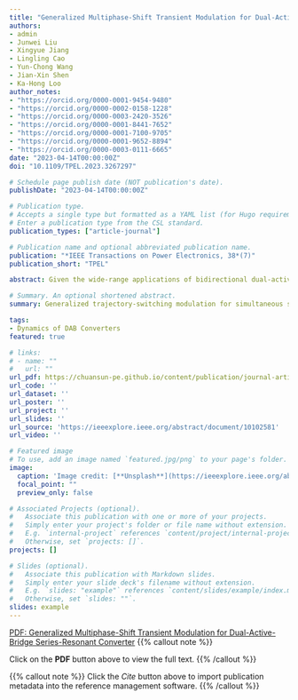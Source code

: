 ```yaml
---
title: "Generalized Multiphase-Shift Transient Modulation for Dual-Active-Bridge Series-Resonant Converter"
authors:
- admin
- Junwei Liu
- Xingyue Jiang
- Lingling Cao
- Yun-Chong Wang
- Jian-Xin Shen
- Ka-Hong Loo
author_notes:
- "https://orcid.org/0000-0001-9454-9480"
- "https://orcid.org/0000-0002-0158-1228"
- "https://orcid.org/0000-0003-2420-3526"
- "https://orcid.org/0000-0001-8441-7652"
- "https://orcid.org/0000-0001-7100-9705"
- "https://orcid.org/0000-0001-9652-8894"
- "https://orcid.org/0000-0003-0111-6665"
date: "2023-04-14T00:00:00Z" 
doi: "10.1109/TPEL.2023.3267297"

# Schedule page publish date (NOT publication's date).
publishDate: "2023-04-14T00:00:00Z"

# Publication type.
# Accepts a single type but formatted as a YAML list (for Hugo requirements).
# Enter a publication type from the CSL standard.
publication_types: ["article-journal"]

# Publication name and optional abbreviated publication name.
publication: "*IEEE Transactions on Power Electronics, 38*(7)"
publication_short: "TPEL"

abstract: Given the wide-range applications of bidirectional dual-active-bridge series-resonant converter (DABSRC), its complex nonlinear dynamic behavior is an interesting phenomenon that deserves attention of power electronics engineers. It is observed that if the control variables (i.e., phase-shift angles) are directly updated through conventional transient modulation, large-amplitude transient oscillations and dc offsets will be induced in the high-frequency-link voltages and currents during transient stage, which can ultimately degrade the converter's waveform quality significantly. The relatively few prior works in studying the transient oscillatory behavior of DABSRC have only focused on single-phase-shift modulation. In this article, a new transient modulation method referred to as generalized trajectory-switching modulation (GTSM) is first proposed for enhancing the transient performance of multiphase-shift modulated DABSRC. GTSM can simultaneously mitigate the problems of transient oscillations and dc offsets regardless of operation modes and power-flow directions, thus always ensuring safe transient operation. It also enables the resonant voltages and currents as well as magnetizing current to seamlessly reach the desired new steady-state values swiftly. Finally, the said theoretical claims are verified experimentally under both open loop and closed loop with model predictive control, and the influence of deviations from nominal resonant tank's parameters on GTSM is also considered.

# Summary. An optional shortened abstract.
summary: Generalized trajectory-switching modulation for simultaneous suppression of transient oscillations and dc offsets in dual-active-bridge series-resonant dc-dc converters.

tags:
- Dynamics of DAB Converters
featured: true

# links:
# - name: ""
#   url: ""
url_pdf: https://chuansun-pe.github.io/content/publication/journal-article/sun2023generalized/sun2023generalized.pdf
url_code: ''
url_dataset: ''
url_poster: ''
url_project: ''
url_slides: ''
url_source: 'https://ieeexplore.ieee.org/abstract/document/10102581'
url_video: ''

# Featured image
# To use, add an image named `featured.jpg/png` to your page's folder. 
image:
  caption: 'Image credit: [**Unsplash**](https://ieeexplore.ieee.org/abstract/document/10102581/figures#figures)'
  focal_point: ""
  preview_only: false

# Associated Projects (optional).
#   Associate this publication with one or more of your projects.
#   Simply enter your project's folder or file name without extension.
#   E.g. `internal-project` references `content/project/internal-project/index.md`.
#   Otherwise, set `projects: []`.
projects: []

# Slides (optional).
#   Associate this publication with Markdown slides.
#   Simply enter your slide deck's filename without extension.
#   E.g. `slides: "example"` references `content/slides/example/index.md`.
#   Otherwise, set `slides: ""`.
slides: example
---
```


[PDF: Generalized Multiphase-Shift Transient Modulation for Dual-Active-Bridge Series-Resonant Converter](https://chuansun-pe.github.io/content/publication/journal-article/sun2023generalized/sun2023generalized.pdf)
{{% callout note %}}

Click on the **PDF** button above to view the full text.
{{% /callout %}}

{{% callout note %}}
Click the *Cite* button above to import publication metadata into the reference management software.
{{% /callout %}}